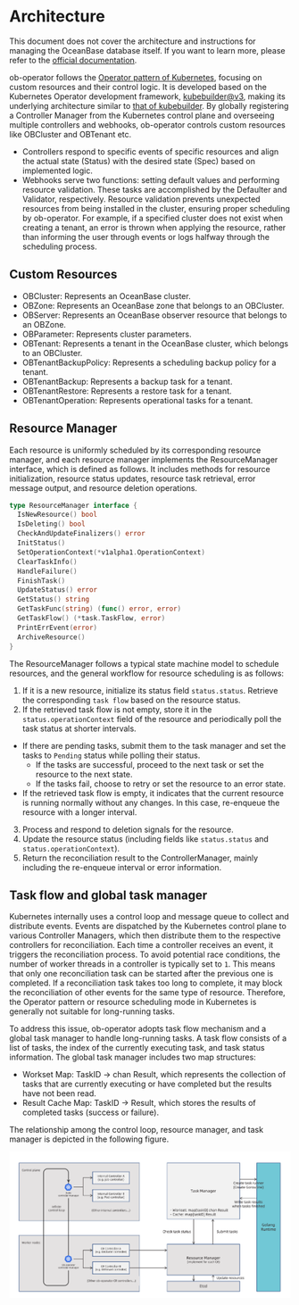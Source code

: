 # Architecture

This document does not cover the architecture and instructions for managing the OceanBase database itself. If you want to learn more, please refer to the [official documentation](https://www.oceanbase.com/docs/common-oceanbase-database-cn-1000000000217922).

ob-operator follows the [Operator pattern of Kubernetes](https://kubernetes.io/docs/concepts/extend-kubernetes/operator/), focusing on custom resources and their control logic. It is developed based on the Kubernetes Operator development framework, [kubebuilder@v3](https://book.kubebuilder.io/introduction), making its underlying architecture similar to [that of kubebuilder](https://book.kubebuilder.io/architecture). By globally registering a Controller Manager from the Kubernetes control plane and overseeing multiple controllers and webhooks, ob-operator controls custom resources like OBCluster and OBTenant etc.

* Controllers respond to specific events of specific resources and align the actual state (Status) with the desired state (Spec) based on implemented logic.
* Webhooks serve two functions: setting default values and performing resource validation. These tasks are accomplished by the Defaulter and Validator, respectively. Resource validation prevents unexpected resources from being installed in the cluster, ensuring proper scheduling by ob-operator. For example, if a specified cluster does not exist when creating a tenant, an error is thrown when applying the resource, rather than informing the user through events or logs halfway through the scheduling process.

## Custom Resources

* OBCluster: Represents an OceanBase cluster.
* OBZone: Represents an OceanBase zone that belongs to an OBCluster.
* OBServer: Represents an OceanBase observer resource that belongs to an OBZone.
* OBParameter: Represents cluster parameters.
* OBTenant: Represents a tenant in the OceanBase cluster, which belongs to an OBCluster.
* OBTenantBackupPolicy: Represents a scheduling backup policy for a tenant.
* OBTenantBackup: Represents a backup task for a tenant.
* OBTenantRestore: Represents a restore task for a tenant.
* OBTenantOperation: Represents operational tasks for a tenant.

## Resource Manager

Each resource is uniformly scheduled by its corresponding resource manager, and each resource manager implements the ResourceManager interface, which is defined as follows. It includes methods for resource initialization, resource status updates, resource task retrieval, error message output, and resource deletion operations.

```go
type ResourceManager interface {
  IsNewResource() bool
  IsDeleting() bool
  CheckAndUpdateFinalizers() error
  InitStatus()
  SetOperationContext(*v1alpha1.OperationContext)
  ClearTaskInfo()
  HandleFailure()
  FinishTask()
  UpdateStatus() error
  GetStatus() string
  GetTaskFunc(string) (func() error, error)
  GetTaskFlow() (*task.TaskFlow, error)
  PrintErrEvent(error)
  ArchiveResource()
}
```

The ResourceManager follows a typical state machine model to schedule resources, and the general workflow for resource scheduling is as follows:

1. If it is a new resource, initialize its status field `status.status`.
Retrieve the corresponding `task flow` based on the resource status.
2. If the retrieved task flow is not empty, store it in the `status.operationContext` field of the resource and periodically poll the task status at shorter intervals.
  * If there are pending tasks, submit them to the task manager and set the tasks to `Pending` status while polling their status.
    * If the tasks are successful, proceed to the next task or set the resource to the next state.
    * If the tasks fail, choose to retry or set the resource to an error state.
  * If the retrieved task flow is empty, it indicates that the current resource is running normally without any changes. In this case, re-enqueue the resource with a longer interval.
3. Process and respond to deletion signals for the resource.
4. Update the resource status (including fields like `status.status` and `status.operationContext`).
5. Return the reconciliation result to the ControllerManager, mainly including the re-enqueue interval or error information.

## Task flow and global task manager

Kubernetes internally uses a control loop and message queue to collect and distribute events. Events are dispatched by the Kubernetes control plane to various Controller Managers, which then distribute them to the respective controllers for reconciliation. Each time a controller receives an event, it triggers the reconciliation process. To avoid potential race conditions, the number of worker threads in a controller is typically set to `1`. This means that only one reconciliation task can be started after the previous one is completed. If a reconciliation task takes too long to complete, it may block the reconciliation of other events for the same type of resource. Therefore, the Operator pattern or resource scheduling mode in Kubernetes is generally not suitable for long-running tasks.

To address this issue, ob-operator adopts task flow mechanism and a global task manager to handle long-running tasks. A task flow consists of a list of tasks, the index of the currently executing task, and task status information. The global task manager includes two map structures:

* Workset Map: TaskID -> chan Result, which represents the collection of tasks that are currently executing or have completed but the results have not been read.
* Result Cache Map: TaskID -> Result, which stores the results of completed tasks (success or failure).

The relationship among the control loop, resource manager, and task manager is depicted in the following figure.

![The relationship among the control loop, resource manager, and task manager](/img/ob-operator-arch.png)